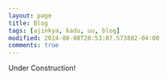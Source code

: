 ```yaml
---
layout: page
title: Blog
tags: [ajinkya, kadu, uu, blog]
modified: 2014-08-08T20:53:07.573882-04:00
comments: true
---
```


Under Construction!
